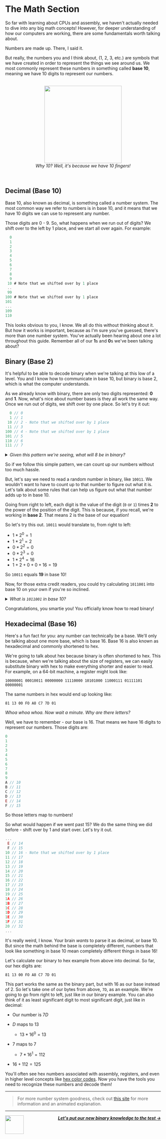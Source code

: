 # The Math Section

So far with learning about CPUs and assembly, we haven't actually needed to dive into any big math concepts! However, for deeper understanding of how our computers are working, there are some fundamentals worth talking about.

Numbers are made up. There, I said it.

But really, the numbers you and I think about, (1, 2, 3, etc.) are symbols that we have created in order to represent the things we see around us. We most commonly represent these numbers in something called **base 10**, meaning we have 10 digits to represent our numbers.

<p align="center">
  <br />
  <img height="250" src="https://img2.annthegran.com/stockdesign/xlarge/grand_slam_designs/tim215.jpg">
  <br />
  <span>
    <em>
      Why 10? Well, it's because we have 10 fingers!
    </em>
  </span>
</p>
<br />

## Decimal (Base 10)

Base 10, also known as decimal, is something called a number system. The most common way we refer to numbers is in base 10, and it means that we have 10 digits we can use to represent any number.

Those digits are 0 - 9. So, what happens when we run out of digits? We shift over to the left by 1 place, and we start all over again. For example:
```js
  0
  1
  2
  3
  4
  5
  6
  7
  8
  9
 10 # Note that we shifted over by 1 place
 ..
 99
100 # Note that we shifted over by 1 place
101
...
109
110
```

This looks obvious to you, I know. We all do this without thinking about it. But how it works is important, because as I'm sure you've guessed, there's more than one number system. You've actually been hearing about one a lot throughout this guide. Remember all of our **1**s and **0**s we've been talking about?

## Binary (Base 2)

It's helpful to be able to decode binary when we're talking at this low of a level. You and I know how to communicate in base 10, but binary is base 2, which is what the computer understands.

As we already know with binary, there are only two digits represented: **0** and **1**. Now, what's nice about number bases is they all work the same way. Once we run out of digits, we shift over by one place. So let's try it out:

```js
  0 // 0
  1 // 1
 10 // 2 - Note that we shifted over by 1 place
 11 // 3
100 // 4 - Note that we shifted over by 1 place
101 // 5
110 // 6
111 // 7
```

<details>
<summary><i>Given this pattern we're seeing, what will 8 be in binary?</i></summary>
<br />
<i>Since we've run out of digits to use, we have to shift 1 place over. 8 in binary is `1000`.</i>
</details>

So if we follow this simple pattern, we can count up our numbers without too much hassle.

But, let's say we need to read a random number in binary, like `10011`. We wouldn't want to have to count up to that number to figure out what it is. Let's talk about some rules that can help us figure out what that number adds up to in base 10.

Going from right to left, each digit is the value of the digit (`0` or `1`) times **2** to the power of the position of the digit. This is because, if you recall, we're working in **base 2**. That means 2 is the base of our equation!

So let's try this out. `10011` would translate to, from right to left:

- $1 * 2^0 = 1$
- $1 * 2^1 = 2$
- $0 * 2^2 = 0$
- $0 * 2^3 = 0$
- $1 * 2^4 = 16$
- $1 + 2 + 0 + 0 + 16 = 19$

So `10011` equals **19** in base 10!

Now, for those extra credit readers, you could try calculating `1011001` into base 10 on your own if you're so inclined.

<details>
<summary><i>What is <code>1011001</code> in base 10?</i></summary>
<br />
<i>
As a reminder, we're calculating from right to left.

- $1 * 2^0 = 1$
- $0 * 2^1 = 0$
- $0 * 2^2 = 0$
- $1 * 2^3 = 8$
- $1 * 2^4 = 16$
- $0 * 2^5 = 0$
- $1 * 2^6 = 64$
- $1 + 0 + 0 + 8 + 16 + 0 + 64 = 89$

So `1011001` is 89 in base 10.
</i>
</details>

Congratulations, you smartie you! You officially know how to read binary!

## Hexadecimal (Base 16)

Here's a fun fact for you: any number can technically be a base. We'll only be talking about one more base, which is base 16. Base 16 is also known as hexadecimal and commonly shortened to hex.

We're going to talk about hex because binary is often shortened to hex. This is because, when we're talking about the size of registers, we can easily substitute binary with hex to make everything shorter and easier to read. For example, on a 64-bit machine, a register might look like:

```
10000001 00010011 00000000 11110000 10101000 11000111 01111101 00000001
```

The same numbers in hex would end up looking like:

```
81 13 00 FO A8 C7 7D 01
```

_Whoa whoa whoa. Now wait a minute. Why are there letters?_

Well, we have to remember - our base is 16. That means we have 16 digits to represent our numbers. Those digits are:

```js
0
1
2
3
4
5
6
7
8
9
A // 10
B // 11
C // 12
D // 13
E // 14
F // 15
```

So those letters map to numbers!

So what would happen if we went past 15? We do the same thing we did before - shift over by 1 and start over. Let's try it out.

```js
...
 E // 14
 F // 15
10 // 16 - Note that we shifted over by 1 place
11 // 17
12 // 18
13 // 19
14 // 20
15 // 21
16 // 22
17 // 23
18 // 24
19 // 25
1A // 26
1B // 27
1C // 28
1D // 29
1E // 30
1F // 31
20 // 32
...
```

It's really weird, I know. Your brain _wants_ to parse it as decimal, or base 10. But since the math behind the base is completely different, numbers that look like something in base 10 mean completely different things in base 16!

Let's calculate our binary to hex example from above into decimal. So far, our hex digits are:

```
81 13 00 FO A8 C7 7D 01
```

This part works the same as the binary part, but with 16 as our base instead of 2. So let's take one of our bytes from above, `7D`, as an example. We're going to go from right to left, just like in our binary example. You can also think of it as least significant digit to most significant digit, just like in decimal:

- Our number is $7D$

- $D$ maps to $13$
  - $13 * 16^0 = 13$
- $7$ maps to $7$
  - $7 * 16^1 = 112$
- $16 + 112 = 125$

You'll often see hex numbers associated with assembly, registers, and even in higher level concepts like [hex color codes](https://www.color-hex.com/). Now you have the tools you need to recognize these numbers and decode them!

---

> For more number system goodness, check out [this site](https://www.mathsisfun.com/binary-number-system.html) for more information and an animated explanation.

---

<a href="/guide/writing-code/uppercaser.md">
  <picture>
    <source media="(prefers-color-scheme: dark)" srcset="https://cloud-5aq8uo1rv-hack-club-bot.vercel.app/0backd.png">
    <img align="left" width="60" src="https://cloud-5v3nvbscw-hack-club-bot.vercel.app/0backl.png" />
  </picture>
</a>

<p align="right">
  <em>
    <b>
      <a href="/guide/math/boolean-logic.md">
        Let's put our new binary knowledge to the test →
      </a>
    </b>
  </em>
</p>
